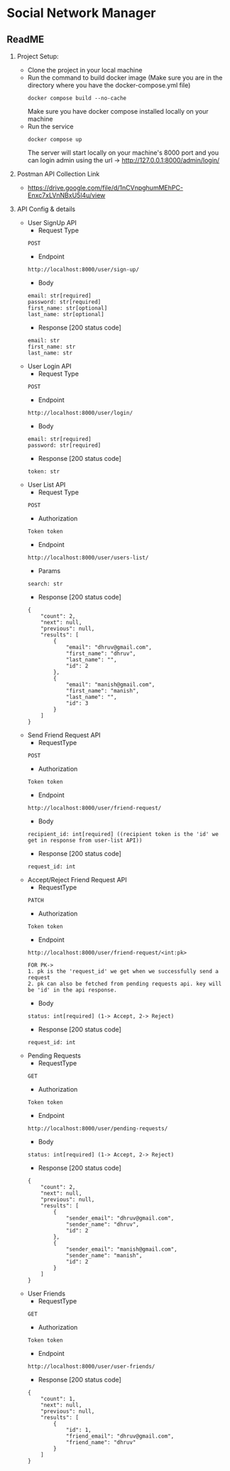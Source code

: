 Social Network Manager
======================

ReadME
-----------


1. Project Setup:

    * Clone the project in your local machine
    * Run the command to build docker image (Make sure you are in the directory where   you have the docker-compose.yml file)
        ```
        docker compose build --no-cache
        ```
        Make sure you have docker compose installed locally on your machine
    * Run the service
        ```
        docker compose up
        ```
        The server will start locally on your machine's 8000 port and you can login admin using the url ->
        http://127.0.0.1:8000/admin/login/


2.  Postman API Collection Link
    * https://drive.google.com/file/d/1nCVnpghumMEhPC-Enxc7xLVnNBxU5l4u/view

3.  API Config & details
    *   User SignUp API
        * Request Type
        ```
        POST
        ```
        * Endpoint
        ```
        http://localhost:8000/user/sign-up/
        ```
        * Body
        ```
        email: str[required]
        password: str[required]
        first_name: str[optional]
        last_name: str[optional]
        ```
        * Response [200 status code]
        ```
        email: str
        first_name: str
        last_name: str
        ```
    *   User Login API
        * Request Type
        ```
        POST
        ```
        * Endpoint
        ```
        http://localhost:8000/user/login/
        ```
        * Body
        ```
        email: str[required]
        password: str[required]
        ```
        * Response [200 status code]
        ```
        token: str
        ```
    *   User List API
        * Request Type
        ```
        POST
        ```
        * Authorization
        ```
        Token token
        ```
        * Endpoint
        ```
        http://localhost:8000/user/users-list/
        ```
        * Params
        ```
        search: str
        ```
        * Response [200 status code]
        ```
        {
            "count": 2,
            "next": null,
            "previous": null,
            "results": [
                {
                    "email": "dhruv@gmail.com",
                    "first_name": "dhruv",
                    "last_name": "",
                    "id": 2
                },
                {
                    "email": "manish@gmail.com",
                    "first_name": "manish",
                    "last_name": "",
                    "id": 3
                }
            ]
        }
        ```
    *   Send Friend Request API
        * RequestType
        ```
        POST
        ```
        * Authorization
        ```
        Token token
        ```
        * Endpoint
        ```
        http://localhost:8000/user/friend-request/
        ```
        * Body
        ```
        recipient_id: int[required] ((recipient token is the 'id' we get in response from user-list API))
        ```
        * Response [200 status code]
        ```
        request_id: int
        ```
    *   Accept/Reject Friend Request API
        * RequestType
        ```
        PATCH
        ```
        * Authorization
        ```
        Token token
        ```
        * Endpoint
        ```
        http://localhost:8000/user/friend-request/<int:pk>
        
        FOR PK->
        1. pk is the 'request_id' we get when we successfully send a request
        2. pk can also be fetched from pending requests api. key will be 'id' in the api response.
        ```
        * Body
        ```
        status: int[required] (1-> Accept, 2-> Reject)
        ```
        * Response [200 status code]
        ```
        request_id: int
        ```
    *   Pending Requests
        * RequestType
        ```
        GET
        ```
        * Authorization
        ```
        Token token
        ```
        * Endpoint
        ```
        http://localhost:8000/user/pending-requests/
        ```
        * Body
        ```
        status: int[required] (1-> Accept, 2-> Reject)
        ```
        * Response [200 status code]
        ```
        {
            "count": 2,
            "next": null,
            "previous": null,
            "results": [
                {
                    "sender_email": "dhruv@gmail.com",
                    "sender_name": "dhruv",
                    "id": 2
                },
                {
                    "sender_email": "manish@gmail.com",
                    "sender_name": "manish",
                    "id": 2
                }
            ]
        }
        ```
    *   User Friends
        * RequestType
        ```
        GET
        ```
        * Authorization
        ```
        Token token
        ```
        * Endpoint
        ```
        http://localhost:8000/user/user-friends/
        ```
        * Response [200 status code]
        ```
        {
            "count": 1,
            "next": null,
            "previous": null,
            "results": [
                {
                    "id": 1,
                    "friend_email": "dhruv@gmail.com",
                    "friend_name": "dhruv"
                }
            ]
        }
        ```
    